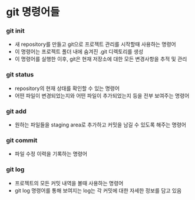 # git 명령어들

### git init
- 새 repository를 만들고 git으로 프로젝트 관리를 시작할때 사용하는 명령어
- 이 명령어는 프로젝트 폴더 내에 숨겨진 .git 디렉토리를 생성
- 이 명령어를 실행한 이후, git은 현재 저장소에 대한 모든 변경사항을 추적 및 관리

### git status
- repository의 현재 상태를 확인할 수 있는 명령어
- 어떤 파일이 변경되었는지와 어떤 파일이 추가되었는지 등을 전부 보여주는 명령어

### git add
- 원하는 파일들을 staging area로 추가하고 커밋을 남길 수 있도록 해주는 명령어

### git commit
- 파일 수정 이력을 기록하는 명령어

### git log
- 프로젝트의 모든 커밋 내역을 볼때 사용하는 명령어
- git log 명령어를 통해 보여지는 log는 각 커밋에 대한 자세한 정보를 담고 있음
